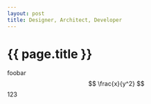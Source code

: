 ```yaml
---
layout: post
title: Designer, Architect, Developer
---
```


{{ page.title }}
================

foobar
$$ \frac{x}{y^2} $$
123
